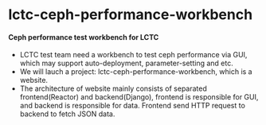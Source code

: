 # lctc-ceph-performance-workbench
#### Ceph performance test workbench for LCTC

- LCTC test team need a workbench to test ceph performance via GUI, which may support auto-deployment, parameter-setting and etc.
- We will lauch a project: lctc-ceph-performance-workbench, which is a website.
- The architecture of website mainly consists of separated frontend(Reactor) and backend(Django), frontend is responsible for GUI, and backend is responsible for data. Frontend send HTTP request to backend to fetch JSON data.
